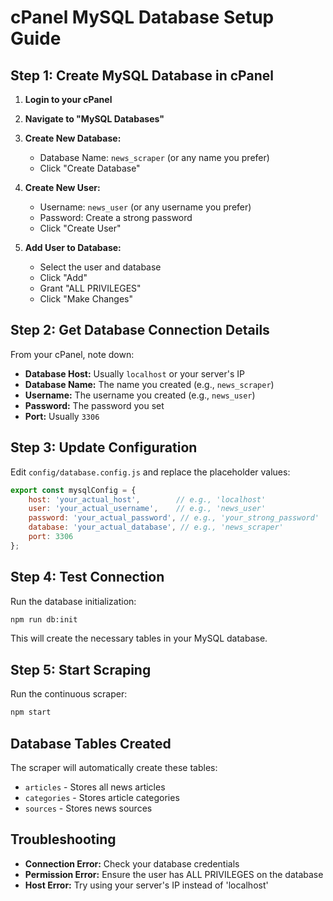 # cPanel MySQL Database Setup Guide

## Step 1: Create MySQL Database in cPanel

1. **Login to your cPanel**
2. **Navigate to "MySQL Databases"**
3. **Create New Database:**
   - Database Name: `news_scraper` (or any name you prefer)
   - Click "Create Database"

4. **Create New User:**
   - Username: `news_user` (or any username you prefer)
   - Password: Create a strong password
   - Click "Create User"

5. **Add User to Database:**
   - Select the user and database
   - Click "Add"
   - Grant "ALL PRIVILEGES"
   - Click "Make Changes"

## Step 2: Get Database Connection Details

From your cPanel, note down:
- **Database Host:** Usually `localhost` or your server's IP
- **Database Name:** The name you created (e.g., `news_scraper`)
- **Username:** The username you created (e.g., `news_user`)
- **Password:** The password you set
- **Port:** Usually `3306`

## Step 3: Update Configuration

Edit `config/database.config.js` and replace the placeholder values:

```javascript
export const mysqlConfig = {
    host: 'your_actual_host',        // e.g., 'localhost'
    user: 'your_actual_username',    // e.g., 'news_user'
    password: 'your_actual_password', // e.g., 'your_strong_password'
    database: 'your_actual_database', // e.g., 'news_scraper'
    port: 3306
};
```

## Step 4: Test Connection

Run the database initialization:
```bash
npm run db:init
```

This will create the necessary tables in your MySQL database.

## Step 5: Start Scraping

Run the continuous scraper:
```bash
npm start
```

## Database Tables Created

The scraper will automatically create these tables:
- `articles` - Stores all news articles
- `categories` - Stores article categories
- `sources` - Stores news sources

## Troubleshooting

- **Connection Error:** Check your database credentials
- **Permission Error:** Ensure the user has ALL PRIVILEGES on the database
- **Host Error:** Try using your server's IP instead of 'localhost'
